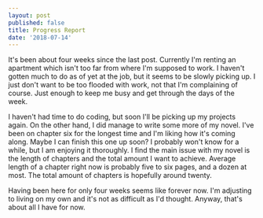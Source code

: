 ```yaml
---
layout: post
published: false
title: Progress Report
date: '2018-07-14'
---
```

It's been about four weeks since the last post. Currently I'm renting an apartment which isn't too far from where I'm supposed to work. I haven't gotten much to do as of yet at the job, but it seems to be slowly picking up. I just don't want to be too flooded with work, not that I'm complaining of course. Just enough to keep me busy and get through the days of the week.

I haven't had time to do coding, but soon I'll be picking up my projects again. On the other hand, I did manage to write some more of my novel. I've been on chapter six for the longest time and I'm liking how it's coming along. Maybe I can finish this one up soon? I probably won't know for a while, but I am enjoying it thoroughly. I find the main issue with my novel is the length of chapters and the total amount I want to achieve. Average length of a chapter right now is probably five to six pages, and a dozen at most. The total amount of chapters is hopefully around twenty.

Having been here for only four weeks seems like forever now. I'm adjusting to living on my own and it's not as difficult as I'd thought. Anyway, that's about all I have for now.